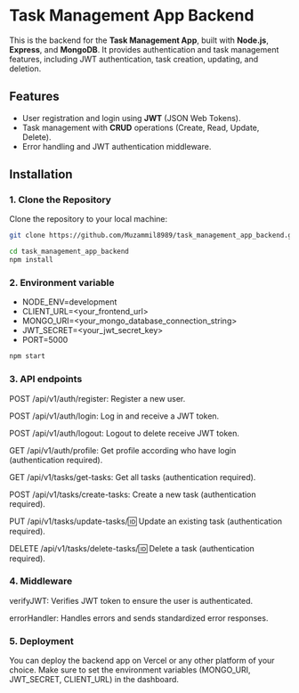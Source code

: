 # Task Management App Backend

This is the backend for the **Task Management App**, built with **Node.js**, **Express**, and **MongoDB**. It provides authentication and task management features, including JWT authentication, task creation, updating, and deletion.

## Features

- User registration and login using **JWT** (JSON Web Tokens).
- Task management with **CRUD** operations (Create, Read, Update, Delete).
- Error handling and JWT authentication middleware.

## Installation

### 1. Clone the Repository

Clone the repository to your local machine:

```bash
git clone https://github.com/Muzammil8989/task_management_app_backend.git

cd task_management_app_backend
npm install

```

### 2. Environment variable

- NODE_ENV=development
- CLIENT_URL=<your_frontend_url>
- MONGO_URI=<your_mongo_database_connection_string>
- JWT_SECRET=<your_jwt_secret_key>
- PORT=5000
  
```bash
npm start
```

### 3. API endpoints

POST /api/v1/auth/register: Register a new user.

POST /api/v1/auth/login: Log in and receive a JWT token.

POST /api/v1/auth/logout: Logout to delete receive JWT token.

GET /api/v1/auth/profile: Get profile according who have login (authentication required).

GET /api/v1/tasks/get-tasks: Get all tasks (authentication required).

POST /api/v1/tasks/create-tasks: Create a new task (authentication required).

PUT /api/v1/tasks/update-tasks/:id: Update an existing task (authentication required).

DELETE /api/v1/tasks/delete-tasks/:id: Delete a task (authentication required).

### 4. Middleware
verifyJWT: Verifies JWT token to ensure the user is authenticated.

errorHandler: Handles errors and sends standardized error responses.

### 5. Deployment
You can deploy the backend app on Vercel or any other platform of your choice. Make sure to set the environment variables (MONGO_URI, JWT_SECRET, CLIENT_URL) in the dashboard.


